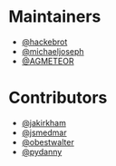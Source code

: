 # Maintainers

- [@hackebrot]
- [@michaeljoseph]
- [@AGMETEOR]

[@hackebrot]: https://github.com/hackebrot
[@michaeljoseph]: https://github.com/michaeljoseph
[@AGMETEOR]: https://github.com/AGMETEOR

# Contributors

- [@jakirkham]
- [@jsmedmar]
- [@obestwalter]
- [@pydanny]

[@jakirkham]: https://github.com/jakirkham
[@jsmedmar]: https://github.com/jsmedmar
[@obestwalter]: https://github.com/obestwalter
[@pydanny]: https://github.com/pydanny

